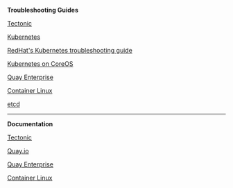 **Troubleshooting Guides**

[Tectonic](https://github.com/coreos/tectonic-installer/tree/master/Documentation/troubleshooting)

[Kubernetes](https://kubernetes.io/docs/troubleshooting/)

[RedHat's Kubernetes troubleshooting guide](https://access.redhat.com/documentation/en-us/red_hat_enterprise_linux_atomic_host/7/html/getting_started_with_kubernetes/troubleshooting_kubernetes)

[Kubernetes on CoreOS](https://coreos.com/kubernetes/docs/latest/network-troubleshooting.html)

[Quay Enterprise](https://coreos.com/quay-enterprise/docs/latest/log-debugging.html)

[Container Linux ](https://www.digitalocean.com/community/tutorials/how-to-troubleshoot-common-issues-with-your-coreos-servers)

[etcd](https://coreos.com/etcd/docs/latest/faq.html)

---

**Documentation**

[Tectonic](https://tectonic.com/docs/)

[Quay.io](https://docs.quay.io/)

[Quay Enterprise](https://tectonic.com/quay-enterprise/docs/latest/)

[Container Linux](https://coreos.com/os/docs/latest/)

